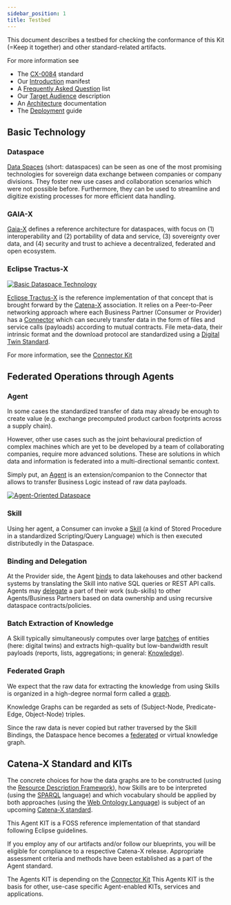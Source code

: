 ```yaml
---
sidebar_position: 1
title: Testbed
---
```


This document describes a testbed for checking the conformance of this Kit (=Keep it together) and other
standard-related artifacts.

For more information see

* The [CX-0084](CX-0084-Federated_Queries_In_Data_Spaces_v1.0.0) standard
* Our [Introduction](intro) manifest
* A [Frequently Asked Question](faq) list
* Our [Target Audience](audience) description
* An [Architecture](../development-view/architecture) documentation
* The [Deployment](../operation-view/deployment) guide

## Basic Technology

### Dataspace

[Data Spaces](https://en.wikipedia.org/wiki/Dataspaces) (short: dataspaces) can be seen as one of the most promising technologies for sovereign data exchange between companies or company divisions.
They foster new use cases and collaboration scenarios which were not possible before.
Furthermore, they can be used to streamline and digitize existing processes for more efficient data handling.

### GAIA-X

[Gaia-X](https://gaia-x.eu/what-is-gaia-x/deliverables/data-spaces/) defines a reference architecture for dataspaces, with focus on (1) interoperability and (2) portability of data and service, (3) sovereignty over data, and (4) security and trust to achieve a decentralized, federated and open ecosystem.

### Eclipse Tractus-X

[![Basic Dataspace Technology](/img/dataspace_small.png)](/img/dataspace.png)

[Eclipse Tractus-X](https://eclipse-tractusx.github.io/) is the reference implementation of that concept that is brought forward by the [Catena-X](http://catena-x.net) association.
It relies on a Peer-to-Peer networking approach where each Business Partner (Consumer or Provider) has a [Connector](https://github.com/eclipse-edc/Connector) which can securely transfer data in the form of files and service calls (payloads) according to mutual contracts. File meta-data, their intrinsic format and the download protocol are standardized using a [Digital Twin Standard](https://industrialdigitaltwin.org/).

For more information, see the [Connector Kit](https://eclipse-tractusx.github.io/docs/category/connector-kit)

## Federated Operations through Agents

### Agent

In some cases the standardized transfer of data may already be enough to create value (e.g. exchange precomputed product carbon footprints across a supply chain).

However, other use cases such as the joint behavioural prediction of complex machines which are yet to be developed by a team of collaborating companies, require more advanced solutions.
These are solutions in which data and information is federated into a multi-directional semantic context.

Simply put, an [Agent](https://en.wikipedia.org/wiki/Software_agent) is an extension/companion to the Connector that allows to transfer Business Logic instead of raw data payloads.

[![Agent-Oriented Dataspace](/img/dataspace_agent_small.png)](/img/dataspace_agent.png)

### Skill

Using her agent, a Consumer can invoke a [Skill](https://en.wikipedia.org/wiki/Amazon_Alexa) (a kind of Stored Procedure in a standardized Scripting/Query Language) which is then executed
distributedly in the Dataspace.

### Binding and Delegation

At the Provider side, the Agent [binds](https://en.wikipedia.org/wiki/Data_binding) to data lakehouses and other backend systems by translating the Skill into native SQL queries or REST API calls.
Agents may [delegate](https://en.wikipedia.org/wiki/Delegation_(computing)) a part of their work (sub-skills) to other Agents/Business Partners based on data ownership and using recursive dataspace contracts/policies.

### Batch Extraction of Knowledge

A Skill typically simultaneously computes over large [batches](https://en.wikipedia.org/wiki/Batch_processing) of entities (here: digital twins) and extracts high-quality but low-bandwidth result payloads (reports, lists, aggregations; in general: [Knowledge](https://en.wikipedia.org/wiki/Knowledge_extraction)).

### Federated Graph

We expect that the raw data for extracting the knowledge from using Skills is organized in a high-degree normal form called a [graph](https://en.wikipedia.org/wiki/Knowledge_graph).

Knowledge Graphs can be regarded as sets of (Subject-Node, Predicate-Edge, Object-Node) triples.

Since the raw data is never copied but rather traversed by the Skill Bindings, the Dataspace hence becomes a [federated](https://en.wikipedia.org/wiki/Federated_database_system) or virtual knowledge graph.

## Catena-X Standard and KITs

The concrete choices for how the data graphs are to be constructed (using the [Resource Description Framework](https://www.w3.org/RDF/)), how Skills are to be interpreted (using the [SPARQL](https://www.w3.org/TR/sparql11-query/) language) and which vocabulary should be applied by both approaches (using the [Web Ontology Language](https://www.w3.org/OWL/)) is subject of an upcoming [Catena-X standard](CX-0084-Federated_Queries_in_Data_Spaces_v1.0.0).

This Agent KIT is a FOSS reference implementation of that standard following Eclipse guidelines.

If you employ any of our artifacts and/or follow our blueprints, you will be eligible for compliance to a respective Catena-X release. Appropriate assessment criteria and methods have been established as a part of the Agent standard.

The Agents KIT is depending on the [Connector Kit](https://eclipse-tractusx.github.io/docs/category/connector-kit)
This Agents KIT is the basis for other, use-case specific Agent-enabled KITs, services and applications.
